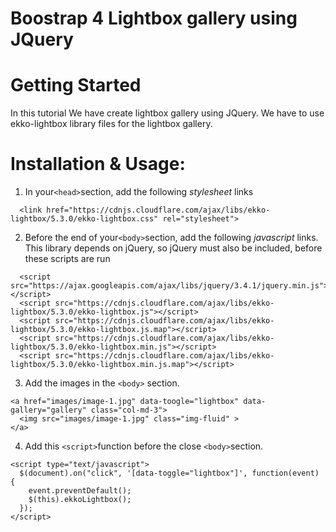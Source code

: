 <h1>Boostrap 4 Lightbox gallery using JQuery</h1>
<h1>Getting Started</h1>
<p>In this tutorial We have create lightbox gallery using JQuery. We have to use ekko-lightbox library files for the lightbox gallery.</p>
<h1>Installation & Usage:</h1>
<ol><li>In your<code>&lt;head&gt;</code>section, add the following <em>stylesheet</em> links</li></ol>
<pre><code>  &lt;link href="https://cdnjs.cloudflare.com/ajax/libs/ekko-lightbox/5.3.0/ekko-lightbox.css" rel="stylesheet"&gt;</code></pre>
<ol start="2"><li>Before the end of your<code>&lt;body&gt;</code>section, add the following <em>javascript</em> links. This library depends on jQuery, so jQuery must also be included, before these scripts are run</li></ol>
<pre><code>  &lt;script src="https://ajax.googleapis.com/ajax/libs/jquery/3.4.1/jquery.min.js"&gt;&lt;/script&gt;
  &lt;script src="https://cdnjs.cloudflare.com/ajax/libs/ekko-lightbox/5.3.0/ekko-lightbox.js"&gt;&lt;/script&gt;
  &lt;script src="https://cdnjs.cloudflare.com/ajax/libs/ekko-lightbox/5.3.0/ekko-lightbox.js.map"&gt;&lt;/script&gt;
  &lt;script src="https://cdnjs.cloudflare.com/ajax/libs/ekko-lightbox/5.3.0/ekko-lightbox.min.js"&gt;&lt;/script&gt;
  &lt;script src="https://cdnjs.cloudflare.com/ajax/libs/ekko-lightbox/5.3.0/ekko-lightbox.min.js.map"&gt;&lt;/script&gt;
</code></pre>
<ol start="3"><li>Add the images in the <code>&lt;body&gt;</code> section.</li></ol>
<pre><code>&lt;a href="images/image-1.jpg" data-toogle="lightbox" data-gallery="gallery" class="col-md-3"&gt;
  &lt;img src="images/image-1.jpg" class="img-fluid" &gt;
&lt;/a&gt;</code></pre>
<ol start="4"><li>Add this <code>&lt;script&gt;</code>function before the close <code>&lt;body&gt;</code>section.</li></ol>
<pre><code>&lt;script type="text/javascript"&gt;
  $(document).on("click", '[data-toggle="lightbox"]', function(event) {
    event.preventDefault();
    $(this).ekkoLightbox();
  });
&lt;/script&gt;</code></pre>
